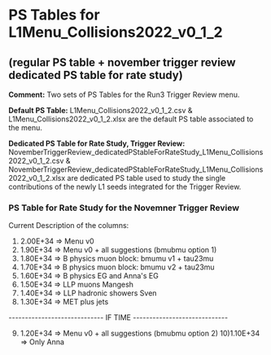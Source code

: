 # PS Tables for L1Menu_Collisions2022_v0_1_2
## (regular PS table + november trigger review dedicated PS table for rate study)

**Comment:** Two sets of PS Tables for the Run3 Trigger Review menu.

**Default PS Table:** L1Menu_Collisions2022_v0_1_2.csv &  L1Menu_Collisions2022_v0_1_2.xlsx are the default PS table associated to the menu. 

**Dedicated PS Table for Rate Study, Trigger Review:** NovemberTriggerReview_dedicatedPStableForRateStudy_L1Menu_Collisions2022_v0_1_2.csv & NovemberTriggerReview_dedicatedPStableForRateStudy_L1Menu_Collisions2022_v0_1_2.xlsx are dedicated PS table used to study the single contributions of the newly L1 seeds integrated for the Trigger Review.

### PS Table for Rate Study for the Novemner Trigger Review

Current Description of the columns:
1)  2.00E+34  => Menu v0
2)  1.90E+34  => Menu v0 + all suggestions (bmubmu option 1)
3)  1.80E+34  => B physics muon block: bmumu v1 + tau23mu
4)  1.70E+34  => B physics muon block: bmumu v2 + tau23mu
5)  1.60E+34  => B  physics EG and Anna's EG
6)  1.50E+34  => LLP muons Mangesh
7)  1.40E+34  => LLP hadronic showers Sven
8)  1.30E+34  => MET plus jets

----------------------------- IF TIME -----------------------------

9)  1.20E+34  => Menu v0 + all suggestions (bmubmu option 2)
10)1.10E+34  => Only Anna

